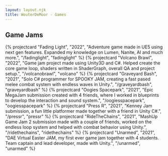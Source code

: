 ```yaml
---
layout: layout.njk
title: WouterDeMoor - Games
---
```


<section class="games">
  <h2 class="grid-title">Game Jams</h2>
  <div class="projectcard-grid container">
    {% projectcard "Fading Light", "2022", "Adventure game made in UE5 using next gen features. Expanded my knowledge on Lumen, Nanite, AI and much more.", "/fadinglight", "fadinglight" %}
    {% projectcard "Volcano Brawl", "2022", "Game jam project made using Unity3D and C#. Helped create the core game loop, shaders written in ShaderGraph, overall QA and project setup.", "/volcanobrawl", "volcano" %}
    {% projectcard "Graveyard Bash", "2021", "Solo C# programmer for SPOOKY JAM, creating a fast pased melee combat system with endless waves in Unity.", "/graveyardbash", "graveyardbash" %}
    {% projectcard "Oogies Spacepark", "2021", "Epic MegaJam submission created with 4 friends, where I worked in blueprints to develop the interaction and sound system.", "/oogiesspacepark", "oogiesspacepark" %}
    {% projectcard "Press R", "2021", "Kenney Jam submission, a fun little platformer made together with a friend in Unity C#.", "/pressr", "pressr" %}
    {% projectcard "RideTheChains", "2021", "MashUp Game Jam 2 submission made with a couple of friends, worked on the endless loop system and helped with combat behavior using Unity.", "/ridethechains", "ridethechains" %}
    {% projectcard "Unarmed", "2021", "DAE Virtual Easter JAM, my first ever game jam together with 4 students. Team captain and lead developer, made with Unity.", "/unarmed", "unarmed" %}
  </div>
</section>
